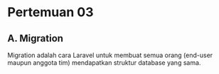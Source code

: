 # Pertemuan 03

## A. Migration

Migration adalah cara Laravel untuk membuat semua orang (end-user maupun anggota tim) mendapatkan struktur database yang sama.

